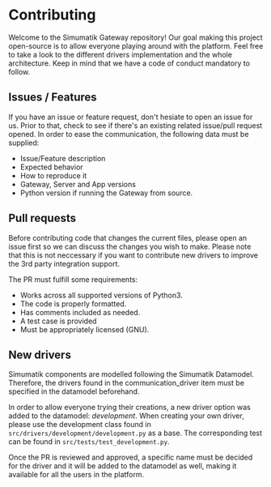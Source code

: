 # Contributing

Welcome to the Simumatik Gateway repository! Our goal making this project open-source is to allow everyone playing around with the platform. Feel free to take a look to the different drivers implementation and the whole architecture. Keep in mind that we have a code of conduct mandatory to follow.

## Issues / Features

If you have an issue or feature request, don't hesiate to open an issue for us. Prior to that, check to see if there's an existing related issue/pull request opened. In order to ease the communication, the following data must be supplied:

- Issue/Feature description
- Expected behavior
- How to reproduce it
- Gateway, Server and App versions
- Python version if running the Gateway from source.

## Pull requests

Before contributing code that changes the current files, please open an issue first so we can discuss the changes you wish to make. Please note that this is not neccessary if you want to contribute new drivers to improve the 3rd party integration support. 

The PR must fulfill some requirements:
-  Works across all supported versions of Python3.
-  The code is properly formatted.
-  Has comments included as needed.
-  A test case is provided
-  Must be appropriately licensed (GNU).

## New drivers

Simumatik components are modelled following the Simumatik Datamodel. Therefore, the drivers found in the communication_driver item must be specified in the datamodel beforehand. 

In order to allow everyone trying their creations, a new driver option was added to the datamodel: *development*. When creating your own driver, please use the development class found in `src/drivers/development/development.py` as a base. The corresponding test can be found in `src/tests/test_development.py`.

Once the PR is reviewed and approved, a specific name must be decided for the driver and it will be added to the datamodel as well, making it available for all the users in the platform. 
